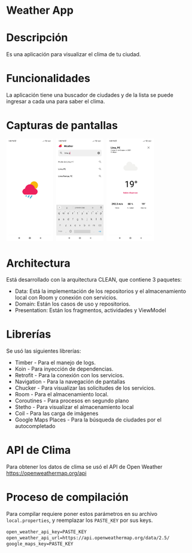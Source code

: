 Weather App
===========

# Descripción
Es una aplicación para visualizar el clima de tu ciudad.

# Funcionalidades
La aplicación tiene una buscador de ciudades y de la lista se puede ingresar a cada una para
saber el clima.

# Capturas de pantallas
<kbd>
  <img src="images/01_splash.jpg" alt="Splash screenshot" width="25%">
  <img src="images/02_search_city.jpg" alt="Search city screenshot" width="25%">
  <img src="images/03_weather.jpg" alt="Weather screenshot" width="25%">
</kbd>

# Architectura
Está desarrollado con la arquitectura CLEAN, que contiene 3 paquetes:

* Data: Está la implementación de los repositorios y el almacenamiento local con Room y conexión con servicios.
* Domain: Están los casos de uso y repositorios.
* Presentation: Están los fragmentos, actividades y ViewModel

# Librerías
Se usó las siguientes librerías:


* Timber - Para el manejo de logs.
* Koin - Para inyección de dependencias.
* Retrofit - Para la conexión con los servicios.
* Navigation - Para la navegación de pantallas
* Chucker - Para visualizar las solicitudes de los servicios.
* Room - Para el almacenamiento local.
* Coroutines - Para procesos en segundo plano
* Stetho - Para visualizar el almacenamiento local
* Coil - Para las carga de imágenes
* Google Maps Places - Para la búsqueda de ciudades por el autocompletado

# API de Clima
Para obtener los datos de clima se usó el API de Open Weather https://openweathermap.org/api

# Proceso de compilación
Para compilar requiere poner estos parámetros en su archivo `local.properties`, y reemplazar los `PASTE_KEY` por sus keys.
```
open_weather_api_key=PASTE_KEY
open_weather_api_url=https://api.openweathermap.org/data/2.5/
google_maps_key=PASTE_KEY
```
